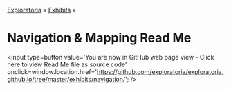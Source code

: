[Exploratoria]( http://exploratoria.github.io ) &raquo; [Exhibits]( http://exploratoria.github.io/exhibits/ ) &raquo;

Navigation & Mapping Read Me
====

<span style=display:none; >[You are now in GitHub source code view - Click here to view Read Me file as a web page]( http://exploratoria.github.io/exhibits/navigation/index.html "View file as a web page." ) </span>
<input type=button value='You are now in GitHub web page view - Click here to view Read Me file as source code' onclick=window.location.href='https://github.com/exploratoria/exploratoria.github.io/tree/master/exhibits/navigation/'; />


